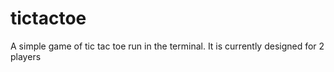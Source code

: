 # tictactoe
A simple game of tic tac toe run in the terminal. It is currently designed for 2 players
